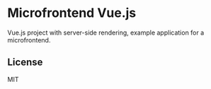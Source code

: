 # Microfrontend Vue.js 

Vue.js project with server-side rendering, example application for a microfrontend.

## License

MIT

